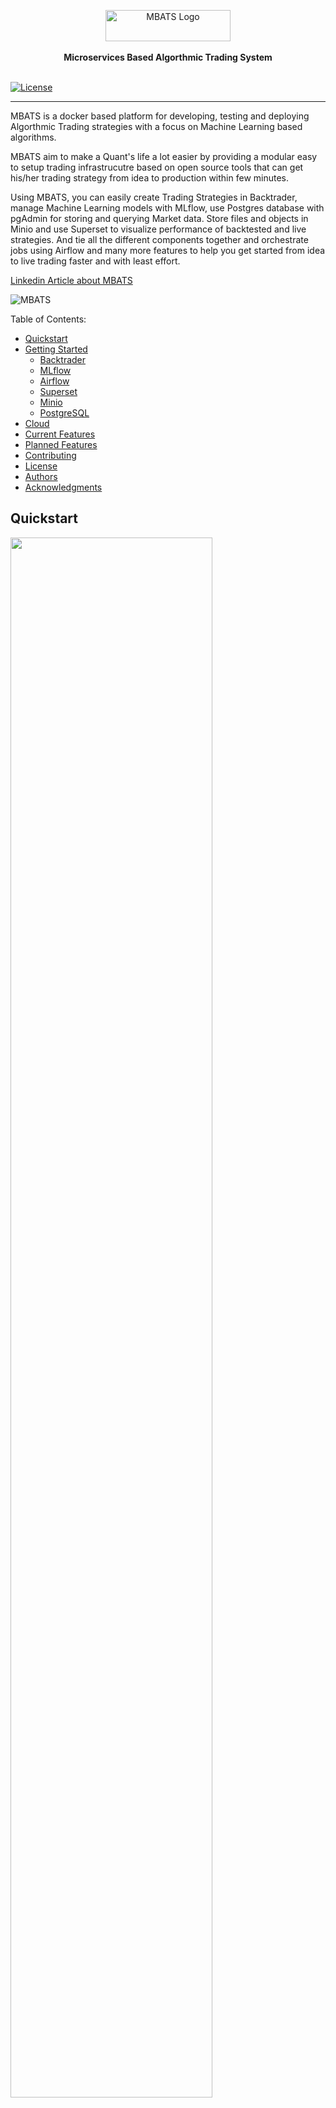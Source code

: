 <p align="center">
    <a target="_blank"><img width="200" height="50" src="public/images/logo_0.PNG" alt="MBATS Logo"></a>
    <br />
    <br />
    <b>Microservices Based Algorthmic Trading System</b>
    <br />
    <br />
</p>

[![License](https://img.shields.io/badge/License-BSD%203--Clause-blue.svg)](https://opensource.org/licenses/BSD-3-Clause)

---

MBATS is a docker based platform for developing, testing and deploying Algorthmic Trading strategies with a focus on Machine Learning based algorithms.

MBATS aim to make a Quant's life a lot easier by providing a modular easy to setup trading infrastrucutre based on open source tools that can get his/her trading strategy from idea to production within few minutes.

Using MBATS, you can easily create Trading Strategies in Backtrader, manage Machine Learning models with MLflow, use Postgres database with pgAdmin for storing and querying Market data. Store files and objects in Minio and use Superset to visualize performance of backtested and live strategies. And tie all the different components together and orchestrate jobs using Airflow and many more features to help you get started from idea to live trading faster and with least effort.


[Linkedin Article about MBATS](https://www.linkedin.com/post/edit/6619730514188267520/)

![MBATS](public/images/components.png)

Table of Contents:

- [Quickstart](#Quickstart)
- [Getting Started](#getting-started)
  - [Backtrader](#Backtrader)
  - [MLflow](#MLflow)
  - [Airflow](#Apache-Airflow)
  - [Superset](#Apache-Superset)
  - [Minio](#Minio)
  - [PostgreSQL](#Postgres)
- [Cloud](#Cloud)
- [Current Features](#Current-Features)
- [Planned Features](#Planned-Features)
- [Contributing](#Contributing)
- [License](#License)
- [Authors](#Authors)
- [Acknowledgments](#Acknowledgments)
      
## Quickstart

[<img src="https://img.youtube.com/vi/2ivKEj3ksPk/maxresdefault.jpg" width="80%">](https://youtu.be/2ivKEj3ksPk)


### Testing Embedding
<iframe width="560" height="315" src="https://www.youtube.com/embed/Qw9zlE3t8Ko" frameborder="0" allow="accelerometer; autoplay; encrypted-media; gyroscope; picture-in-picture" allowfullscreen></iframe>

MBATS is based on Docker containers. Running your Infrastructure is as easy as running one command from your terminal. You can either run MBATS on your local machine or on the cloud using docker-compose. The easiest way to setup MBATS is by running the docker-compose file. Before running the installation command make sure you have [Docker](https://www.docker.com/products/docker-desktop) installed on your machine. 


1. Downlod/Clone the Github Repository (Make sure your Docker Machine has access to the location):  
  ```git clone https://github.com/saeed349/Microservices-Based-Algorithmic-Trading-System.git```
2. Update the 'WD' variable in .env file to the location of the Cloned directory.
3. Run docker compose:  
 ```docker-compose up -d --build```  
First run would take some time as all the Docker base images need to be downloaded.  
Once its is running, you can access the following components from the webaddress
    * Jupyter Notebook:http://localhost:8888
    * Airflow: http://localhost:8080
    * MLflow: http://localhost:5500
    * PgAdmin: http://localhost:1234
    * Superset: http://localhost:8088
    * Minio: http://localhost:9000

4. Run the script to setup up the database schema   
```.\starter_script.bat```
5. All the infrastructure and business logic is in *Storage* folder and the necessary components are shared across containers.  
    - [Trading Strategies](./Storage/q_pack/q_strategies)
    - [Analyzers](./Storage/q_pack/q_analyzers)
    - [Datafeed Connectors](./Storage/q_pack/q_datafeeds)
    - [Airflow DAGS](./Storage/airflow/dags)
    - [Supporting files for Airflow](./Storage/minio/storage/airflow-files)
    - [Minio Storage](./Storage/minio)
    - [DB Schema builder code](./Storage/q_pack/db_pack)
    - [Machine Learning input files](./Storage/minio/storage/model-support-files)(./Storage/minio/storage/model-support-files)
    - [MLflow artifacts](./Storage/minio/storage/mlflow-models)
    
6. You can choose what Securities to download by listing it in [*interested_tickers.xlsx*](./Storage/minio/storage/airflow-files/)
The *daily* tab for listing the Securities for which EOD data is to be downloaded and *minute* tab for downloading at 1 minute interval. 
7. Turn on the [*fx_data_download*](./Storage/airflow/dags/dag_fx_data_download.py)  DAG in Airflow(http://localhost:8080) and this will download the Daily and Minute data for Securities you have set in the *interested_tickers.xlsx*
8. Go to Jupyter Notebook (http://localhost:8888) and use the Notebook [*Example.ipynb*](./Storage/notebooks/Example.ipynb) to run through the example strategy implementation where you can 
    - Run Backtrader trading strategies (Backtest or Live)
    - Preprocess the logs (Market Data and Indicator for each run) for preparing for Machine Learning model. 
    - Run Machine Learning models on the preprocessed data and track it to MLflow.
    - Serve the Machine Learning Artifcat(model) via MLflow
    - Bonus features of MLflow (Packaging and Serving via Rest API)
9. To check the Backtest or Live trading results go to Superset:http://localhost:8088
10. You can schedule Live trading strategies by using the [strategy.csv](./Storage/minio/storage/airflow-files) and the dynamic DAG [dag_strategy_dynamic](./Storage/airflow/dags/dag_strategy_dynamic.py) 



## Architecture

![MBATS Architecture](public/images/architecture.png)

MBATS is a collection of 9 docker containers acting synchronously to create an environment to develop and productionise trading strategies with ease. The main parts of MBATS are as follows.

### [Backtrader](https://www.backtrader.com/)
Backtrader is a python based opensource event-driven trading strategy backtester with support for live trading. The reason why I choose Backtrader over other opensource backtesters like  [Zipline](https://github.com/quantopian/zipline) and [QuantConnect](https://github.com/QuantConnect/Lean) is because of the good documentation and its community support.
Here's a list of submodules I have written for this project that are derived from Backtrader package. 
* [**Run**](./Storage/q_pack/q_run/run_BT.py) - Script that combines the strategy, analyzers and the datafeeds. 
* [**Strategy**](./Storage/q_pack/q_strategies/simple_strategy_2.py) - A simple Daily trading strategy that initiates bracket orders based on RSI and Stochastic Indicator.
* [**Logger Analyzer**](./Storage/q_pack/q_analyzers/bt_logger_analyzer.py) - Logs the price data and the indicator which is then used for training the Machine Learning model
* [**Strategy Performance Analyzer**](./Storage/q_pack/q_analyzers/bt_strat_perform_analyzer.py) - Measures  the performance of the strategy and save it in the database which is later consumed in BI tool (Superset).
* [**Round trip trade Performance Analyzer**](./Storage/q_pack/q_analyzers/bt_pos_perform_analyzer.py) - Measures difference performance metrics of round trip trades and save it in the database which is later consumed in BI tool (Superset).
* [**Transaction Analyzer**](./Storage/q_pack/q_analyzers/bt_pos_perform_analyzer.py) - Records the executed orders into the database. 
* [**Stategy ID Analyzer**](h./Storage/q_pack/q_analyzers/bt_pos_perform_analyzer.py) - Keep a record of the metadata of the backtest or live strategy ran.
* [**Oanda Broker Store**](https://github.com/ftomassetti/backtrader-oandav20) - Oanda Broker Integration for Backtrader live trading
* [**Postgress Data Feed**](./Storage/q_pack/q_datafeeds/bt_datafeed_postgres.py)

<p align="center"><img src="public/images/backtrader.png" width="700" height="500"/></p>


### [MLflow](https://MLflow.org/)

Anyone who has worked in the Datascience field would have heard about [Spark](https://spark.apache.org/), well the founders of Spark have brought a similar disruptive tool to revolutionize the Machine Learning landscape and that is MLflow. MLflow is an open source platform to manage the ML lifecycle, including experimentation, reproducibility and deployment. It currently offers four components:
* MLflow Tracking
* MLflow Projects
* MLflow Models
* MLflow Registry

There are a few other organizations that try to address this problem but what seperates MLflow from the likes of [Google-TFX](https://www.tensorflow.org/tfx), [Facebook-FBLearner Flow](https://engineering.fb.com/core-data/introducing-fblearner-flow-facebook-s-ai-backbone/) and [Uber-Michelangelo](https://eng.uber.com/michelangelo/) is that MLflow try to address the concerns of the crowd rather than a single organization and therefore they are universal and community driven to an extend that [AWS](https://aws.amazon.com/blogs/machine-learning/build-end-to-end-machine-learning-workflows-with-amazon-sagemaker-and-apache-airflow/) and [Azure](https://docs.microsoft.com/en-us/azure/machine-learning/how-to-use-MLflow) has provided integration for MLflow. 

In this project all the ML model can be tracked by the MLflow Tracker and the model artifacts are stored in Minio, the main reason for doing so is that later on I can swap Minio for a Cloud object store like S3. The ML models are then served using MLflow pyfunc. We also have the option to serve the model as Rest API using MLflow (code in sample jupyter notebook)
    
## [Apache Airflow](https://airflow.apache.org/)
Apache Airflow is an open-source workflow management platform, basically Chron on steroids and it has wide array of integration with popular platforms and data stores. 
In this this project we use airflow for scheduling two tasks mainly. One [DAG](./Storage/airflow/dags/dag_fx_data_download.py) for downloading daily and minute data into the Database controlled by an excel file and another [Dynamic DAG](./Storage/airflow/dags/dag_strategy_dynamic.py) for schedulling live strategies controlled by a csv file. 

## [Apache Superset](https://superset.apache.org/)
From the creators of Apache Airflow, Apache Superset is a Data Visualization tool initially designed by Airbnb and later open sourced for the community.
Superset is an interactive Data Exploration tool that will let you slice, dice and visualize data. Why pay for Tableau and PowerBi when you can use something that is opensource. We use Superset to visualize Backtesting and Live trading performance.  

Username:guest  
Password:guest 

The dashboards and user details are stored in Storage/superset/superset.db   
If you want to reset the credentials and create reset, just delete this sqlite [superset.db](./Storage/superset/) and create a new one with  
```touch superset.db```  
Then once the container is up and running execute  
```docker exec -it superset superset-init```

## [Minio](https://min.io/)
MinIO is pioneering high performance object storage. With READ/WRITE speeds of 55 GB/s and 35 GB/s on standard hardware, object storage can operate as the primary storage tier for a diverse set of workloads. Amazon’s S3 API is the defacto standard in the object storage world and represents the most modern storage API in the market. MinIO adopted S3 compatibiity early on and was the first to extend it to support S3 Select. Because of this S3 Compatibility by using Minio we have an upper hand of moving this object store towards cloud (AWS S3, Google Cloud Storage, Azure Storage) with minimal change to the codebase.

## [PostgreSQL](https://www.postgresql.org/)
We have 2 Databases in our PosgresSQL server, 1 is the Security Master database that stores the Daily and Minute data for Forex Symbols in 2 seperate tables. 
Another Database is used for storing the position information and the performance metrics. 
The Databases can be managed through PgAdmin  
Username:guest  
Pass:guest

## Cloud
MEvery technology used in this project has a analogues managed service offered in the cloud. And the best part of scaling a microservices based architecture is that you can approach it in many ways to fits your need. Whether you want to move one functionality to the cloud or if you want to offload the workload of a component to the Cloud but keep all the critical parts on premise, the migration is quite easy when compared to a monolithic architecture. Moreover if the Cloud service is using the same technology then the migration is effortless. A simple example for this is GCP Cloud Composer which is built on top of Apache Airflow and Kubernetes which means that all the tasks/DAG's that we are using in this project can be used in Cloud Composer as well. In general I have found GCP has a better strategy and technology in place for building a hybrid Cloud infrastructure and for that reason here's an architecture if this project has to be transferred entirely into the GCP platform.
![MBATS Cloud Architecture](public/images/architecture-cloud.png)

## Current-Features
* Infrastructure as Code – less than 5 minutes from scratch to a fully functional trading infrastructure.
* Backtesting and Live trading Forex using Oanda Broker API (Can be easily be modified to accommodate IB for Equity).
* Machine Learning model development and deployment using MLflow.
* Multiple symbol strategy support.
* Multiple strategy support.
* Superset BI Dashboard for real-time monitoring of Live trading and backtesting performance results.
* Easily extensible to support any kind of structured data.
* Full code base in Python except for docker-compose setup.


## Planned-Features

* Support for Equity Database (Backtrader supports [Interactive Brokers out of the box](https://www.backtrader.com/docu/live/ib/ib/))
* Celery/Kubernetes cluster support for Airflow
* More performance and trade analytics dashboards on Superset 
* Dynamic DAG for model retraining.
* More Backtrader Examples involving -
    - Custom Indicators.
    - Alternative Data (Unstructured Data Pipeline)
    - [Reinforcement Learning](https://github.com/saeed349/Deep-Reinforcement-Learning-in-Trading).
* Use [MLflow Model Registry](https://www.MLflow.org/docs/latest/model-registry.html).
* Integrate [Alpaca API Store](https://alpaca.markets/)
* Automatic Model Selection for Strategies based on ML performance metrics.

## Built With
This project has been devloped and tested on 2 Docker environments
* [WSL](https://docs.microsoft.com/en-us/windows/wsl/about)
* [Docker Toolbox](https://docs.docker.com/toolbox/toolbox_install_windows/). 
* IDE - Visual Studio Code: Main reason being the [Container Debugger Feature](https://code.visualstudio.com/docs/remote/containers#_debugging-in-a-container) 


## Contributing

All code contributions must go through a pull request and approved by a core developer before being merged. This is to ensure proper review of all the code.

## License

This repository is available under the [BSD 3-Clause License](./LICENSE).

## Authors

* **Saeed Rahman** - [LinkedIn](https://www.linkedin.com/in/saeed-349/)


## Acknowledgments

* [Backtrader community](https://community.backtrader.com/)
* [Backtest-rookies](https://backtest-rookies.com/category/backtrader/)  
* [Backtrader Oanda V20 Store](https://github.com/ftomassetti/backtrader-oandav20)
* [Beyond Jupyter notebook - Udemy course](https://www.udemy.com/course/beyond-jupyter-notebooks/)
* [Quantstart](https://www.quantstart.com/)
